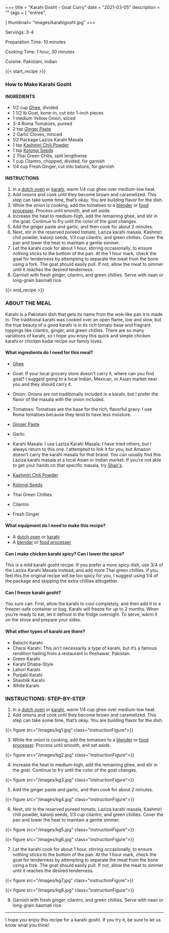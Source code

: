 +++
title = "Karahi Gosht - Goat Curry"
date = "2021-03-05"
description = ""
tags = [
    "entree",
  
]
thumbnail= "images/karahigosht.jpg"
+++

Servings: 3-4 <!--more-->

Preparation Time: 10 minutes 

Cooking Time: 1 hour, 30 minutes 

Cuisine: Pakistani, Indian 

{{< start_recipe >}}

### How to Make Karahi Gosht 

#### INGREDIENTS 

* 1/2 cup [Ghee](https://amzn.to/2ZkJkrW), divided
* 1 1/2 lb Goat, bone-in, cut into 1-inch pieces
* 1 medium Yellow Onion, sliced
* 3-4 Roma Tomatoes, pureed 
* 2 tsp [Ginger Paste](https://amzn.to/3lic68c) 
* 2 Garlic Cloves, minced
* 1/2 Package Laziza Karahi Masala 
* 1 tsp [Kashmiri Chili Powder](https://amzn.to/3jP2lMC) 
* 1 tsp [Kolongi Seeds](https://amzn.to/3jMZUuh) 
* 2 Thai Green Chilis, split lengthwise
* 1 cup Cilantro, chopped, divided, for garnish 
* 1/4 cup Fresh Ginger, cut into batons, for garnish

#### INSTRUCTIONS 

1. In a [dutch oven](https://amzn.to/3o0Z68E) or [karahi](https://amzn.to/3BuoEPL), warm 1/4 cup ghee over medium-low heat.
2. Add onions and cook until they become brown and caramelized. This step can take some time, that’s okay. You are building flavor for the dish. 
3. While the onion is cooking, add the tomatoes to a [blender](https://amzn.to/3D3VsPB) or [food processer](https://amzn.to/3xvwCXS). Process until smooth, and set aside.
4. Increase the heat to medium-high, add the remaining ghee, and stir in the goat. Continue to fry until the color of the goat changes.
5. Add the ginger paste and garlic, and then cook for about 2 minutes.
6. Next, stir in the reserved pureed tomato, Laziza karahi masala, Kashmiri chili powder, kalonji seeds, 1/3 cup cilantro, and green chillies. Cover the pan and lower the heat to maintain a gentle simmer. 
7. Let the karahi cook for about 1 hour, stirring occasionally, to ensure nothing sticks to the bottom of the pan. At the 1 hour mark, check the goat for tenderness by attempting to separate the meat from the bone using a fork. The goat should easily pull. If not, allow the meat to simmer until it reaches the desired tenderness.
8. Garnish with fresh ginger, cilantro, and green chillies. Serve with naan or long-grain basmati rice.

{{< end_recipe >}}

### ABOUT THE MEAL

Karahi is a Pakistani dish that gets its name from the wok-like pan it is made in. The traditional karahi was cooked over an open flame, low and slow, but the true beauty of a good karahi is in its rich tomato base and fragrant toppings like cilantro, ginger, and green chillies. There are so many variations of karahi, so I hope you enjoy this quick and simple chicken karahi or chicken kadai recipe our family loves.

#### What ingredients do I need for this meal?

* [Ghee](https://amzn.to/2ZkJkrW) 

* Goat: If your local grocery store doesn't carry it, where can you find goat? I suggest going to a local Indian, Mexican, or Asian market near you and they should carry it. 

* Onion: Onions are not traditionally included in a karahi, but I prefer the flavor of the masala with the onion included. 

* Tomatoes: Tomatoes are the base for the rich, flavorful gravy. I use Roma tomatoes because they tend to have less moisture.

* [Ginger Paste](https://amzn.to/3lic68c) 

* Garlic

* Karahi Masala: I use Laziza Karahi Masala; I have tried others, but I always return to this one. I attempted to link it for you, but Amazon doesn't carry the karahi masala for that brand. You can usually find this Laziza karahi masala at a local Asian or Indian market. If you're not able to get your hands on that specific masala, try [Shan's](https://amzn.to/3dfIHat).

* [Kashmiri Chili Powder](https://amzn.to/3jP2lMC) 

* [Kolongi Seeds](https://amzn.to/3jMZUuh) 

* Thai Green Chillies 

* Cilantro 

* Fresh Ginger 

#### What equipment do I need to make this recipe?

* A [dutch oven](https://amzn.to/3o0Z68E) or [karahi](https://amzn.to/3BuoEPL)
* A [blender](https://amzn.to/3D3VsPB) or [food processer](https://amzn.to/3xvwCXS)

#### Can I make chicken karahi spicy? Can I lower the spice?

This is a mild karahi gosht recipe. If you prefer a more spicy dish, use 3/4 of the Laziza Karahi Masala instead, and add more Thai green chillies. If you feel this the original recipe will be too spicy for you, I suggest using 1/4 of the package and skipping the extra chillies alltogether.

#### Can I freeze karahi gosht?

You sure can. First, allow the karahi to cool completely, and then add it to a freezer-safe container or bag. Karahi will freeze for up to 2 months. When you’re ready to eat, let it defrost in the fridge overnight. To serve, warm it on the stove and prepare your sides.

#### What other types of karahi are there?

* Balochi Karahi
* Charsi Karahi: This isn’t necessarily a type of karahi, but it’s a famous rendition hailing from a restaurant in Peshawar, Pakistan.
* Green Karahi
* Karahi Dhaba-Style
* Lahori Karahi
* Punjabi Karahi
* Shashlik Karahi
* White Karahi

### INSTRUCTIONS: STEP-BY-STEP 

1. In a [dutch oven](https://amzn.to/3o0Z68E) or [karahi](https://amzn.to/3BuoEPL), warm 1/4 cup ghee over medium-low heat.
2. Add onions and cook until they become brown and caramelized. This step can take some time, that’s okay. You are building flavor for the dish.  

{{< figure src="/images/kg1.jpg" class="instructionFigure">}}

3. While the onion is cooking, add the tomatoes to a [blender](https://amzn.to/3D3VsPB) or [food processer](https://amzn.to/3xvwCXS). Process until smooth, and set aside.

{{< figure src="/images/kg2.jpg" class="instructionFigure">}}

4. Increase the heat to medium-high, add the remaining ghee, and stir in the goat. Continue to fry until the color of the goat changes.

{{< figure src="/images/kg3.jpg" class="instructionFigure">}}

5. Add the ginger paste and garlic, and then cook for about 2 minutes.

{{< figure src="/images/kg4.jpg" class="instructionFigure">}}

6. Next, stir in the reserved pureed tomato, Laziza karahi masala, Kashmiri chili powder, kalonji seeds, 1/3 cup cilantro, and green chillies. Cover the pan and lower the heat to maintain a gentle simmer. 

{{< figure src="/images/kg5.jpg" class="instructionFigure">}}

{{< figure src="/images/kg6.jpg" class="instructionFigure">}}

7. Let the karahi cook for about 1 hour, stirring occasionally, to ensure nothing sticks to the bottom of the pan. At the 1 hour mark, check the goat for tenderness by attempting to separate the meat from the bone using a fork. The goat should easily pull. If not, allow the meat to simmer until it reaches the desired tenderness.

{{< figure src="/images/kg7.jpg" class="instructionFigure">}}

{{< figure src="/images/kg8.jpg" class="instructionFigure">}}

8. Garnish with fresh ginger, cilantro, and green chillies. Serve with naan or long-grain basmati rice.

----

I hope you enjoy this recipe for a karahi gosht. If you try it, be sure to let us know what you think!

